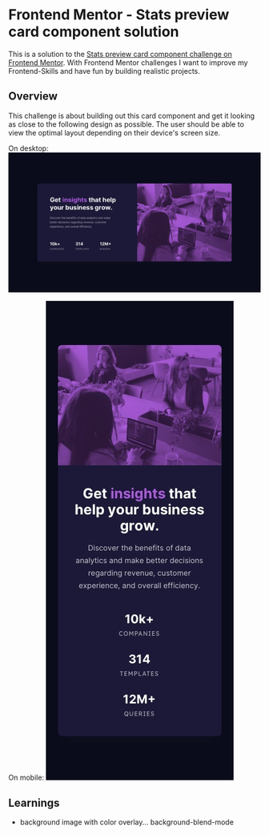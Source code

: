 # Frontend Mentor - Stats preview card component solution

This is a solution to the [Stats preview card component challenge on Frontend Mentor](https://www.frontendmentor.io/challenges/stats-preview-card-component-8JqbgoU62). With Frontend Mentor challenges I want to improve my Frontend-Skills and have fun by building realistic projects.

## Overview

This challenge is about building out this card component and get it looking as close to the following design as possible.
The user should be able to view the optimal layout depending on their device's screen size.

On desktop:
![](design/desktop-design.jpg)

On mobile:
![](design/mobile-design.jpg)

## Learnings

- background image with color overlay... background-blend-mode
